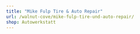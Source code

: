 ```yaml
---
title: "Mike Fulp Tire & Auto Repair"
url: /walnut-cove/mike-fulp-tire-und-auto-repair/
shop: Autowerkstatt
---
```

